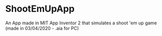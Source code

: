 # ShootEmUpApp
An App made in MIT App Inventor 2 that simulates a shoot 'em up game (made in 03/04/2020 - .aia for PC)
